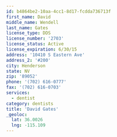 ```yaml
---
id: b4864be2-10aa-4cc1-8d17-fcdda736713f
first_name: David
middle_name: Wendell
last_name: Gates
license_type: DDS
license_number: '2703'
license_status: Active
license_expiration: 6/30/15
address: '10410 S Eastern Ave'
address_2: '#200'
city: Henderson
state: NV
zip: '89052'
phone: '(702) 616-0777'
fax: '(702) 616-0703'
services:
  - dentist
category: dentists
title: 'David Gates'
_geoloc:
  lat: 36.0026
  lng: -115.109
---
```

